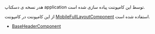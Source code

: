 <div class="dp-doc-container"">

<div class="dp-doc-tags">

<div class="mobile-version"></div>

</div>

<div class="dp-doc-body">

هدر نسخه ی دسکتاپ application توسط این کامپوننت پیاده سازی شده است.

از این کامپوننت در کامپوننت 
[MobileFullLayoutComponent](MobileFullLayoutComponent.html#readme)
استفاده شده است.


</div>
<div class="dp-doc-links">

<div class="parent"></div>

+ [BaseHeaderComponent](BaseHeaderComponent.html#readme)


</div>
</div> 


